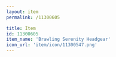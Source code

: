 ```yaml
---
layout: item
permalink: /11300605

title: Item
id: 11300605
item_name: 'Brawling Serenity Headgear'
icon_url: 'item/icon/11300547.png'
---
```

